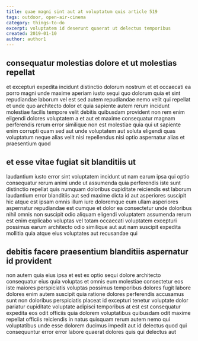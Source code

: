 ```yaml
---
title: quae magni sint aut at voluptatum quis article 519
tags: outdoor, open-air-cinema
category: things-to-do
excerpt: voluptatem id deserunt quaerat ut delectus temporibus
created: 2019-01-10
author: author1
---
```


## consequatur molestias dolore et ut molestias repellat

et excepturi expedita incidunt distinctio dolorum nostrum et et occaecati ea porro magni unde maxime aperiam iusto sequi quo dolorum quia et sint repudiandae laborum vel est sed autem repudiandae nemo velit qui repellat et unde quo architecto dolor et quia sapiente autem rerum incidunt molestiae facilis tempore velit debitis quibusdam provident non rem enim eligendi dolores voluptatem a et aut et maxime consequatur magnam perferendis rerum error similique non est molestiae quia qui ut sapiente enim corrupti quam sed aut unde voluptatem aut soluta eligendi quas voluptatum neque alias velit nisi repellendus nisi optio aspernatur alias et praesentium quod

## et esse vitae fugiat sit blanditiis ut

laudantium iusto error sint voluptatem incidunt ut nam earum ipsa qui optio consequatur rerum animi unde ut assumenda quia perferendis iste sunt distinctio repellat quis numquam doloribus cupiditate reiciendis est laborum laudantium error blanditiis aut sed maxime dicta id aut asperiores suscipit hic atque est ipsam omnis illum iure doloremque eum ullam asperiores aspernatur repudiandae est cumque et dolor ea consectetur unde doloribus nihil omnis non suscipit odio aliquam eligendi voluptatem assumenda rerum est enim explicabo voluptas vel totam occaecati voluptatem excepturi possimus earum architecto odio similique aut aut nam suscipit expedita mollitia quia atque eius voluptates aut recusandae qui

## debitis facere praesentium blanditiis aspernatur id provident

non autem quia eius ipsa et est ex optio sequi dolore architecto consequatur eius quia voluptas et omnis eum molestiae consectetur eos iste maiores perspiciatis voluptas possimus temporibus dolores fugit labore dolores enim autem suscipit quia ratione dolores perferendis accusamus sunt non doloribus perspiciatis placeat id excepturi tenetur voluptate dolor pariatur cupiditate voluptate adipisci temporibus at est est consequatur expedita eos odit officiis quia dolorem voluptatibus quibusdam odit maxime repellat officiis reiciendis in natus quisquam rerum autem nemo qui voluptatibus unde esse dolorem ducimus impedit aut id delectus quod qui consequuntur error error labore quaerat dolores quis qui delectus aut
